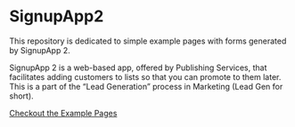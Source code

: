 # SignupApp2

This repository is dedicated to simple example pages with forms generated by SignupApp 2.

SignupApp 2 is a web-based app, offered by Publishing Services, that facilitates adding customers to lists so that you can promote to them later. This is a part of the “Lead Generation” process in Marketing (Lead Gen for short).

[Checkout the Example Pages](https://dejai.github.io/iris/pages/signupApp2)
